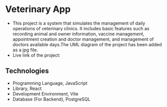 # Veterinary App

- This project is a system that simulates the management of daily operations of veterinary clinics. It includes basic features such as recording animal and owner information, vaccine management, appointment creation and doctor management, and management of doctors available days.The UML diagram of the project has been added as a jpg file.
- Live link of the project: 

## Technologies

* Programming Language, JavaScript
* Library, React
* Development Environment, Vite
* Database (For Backend), PostgreSQL